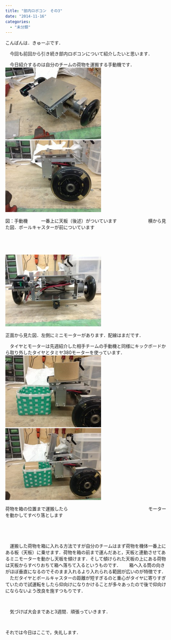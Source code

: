 ```yaml
---
title: "部内ロボコン　その3"
date: "2014-11-16"
categories: 
  - "未分類"
---
```


こんばんは．きゅーぶです．  

　今回も前回から引き続き部内ロボコンについて紹介したいと思います．  

　今日紹介するのは自分のチームの荷物を運搬する手動機です． [![写真 1 (3)](images/75f048d2e0a055d46ff97411e53c9f51-300x224.jpg)](http://www.fortefibre.net/blog/wp-content/uploads/2014/11/75f048d2e0a055d46ff97411e53c9f51.jpg)[![写真 2 (2)](images/e8780c84f19b689c37220432e248a17d-300x224.jpg)](http://www.fortefibre.net/blog/wp-content/uploads/2014/11/e8780c84f19b689c37220432e248a17d.jpg)

図：手動機　　　一番上に天板（後述）がついています　　　　　　　横から見た図．ボールキャスターが前についています

 

 

[![写真 3](images/cb21c53e01edf9fb25f6ab527a681e99-300x224.jpg)](http://www.fortefibre.net/blog/wp-content/uploads/2014/11/e8780c84f19b689c37220432e248a17d.jpg)

正面から見た図．左側にミニモーターがあります．配線はまだです．  

　タイヤとモーターは先週紹介した相手チームの手動機と同様にキックボードから取り外したタイヤとタミヤ380モーターを使っています．       [![写真 5](images/fd860c14228c5e2520f84577b1e08241-300x224.jpg)](http://www.fortefibre.net/blog/wp-content/uploads/2014/11/fd860c14228c5e2520f84577b1e08241.jpg)[![写真 4](images/55610c25d628705bde31c82a4bd64fbf-300x224.jpg)](http://www.fortefibre.net/blog/wp-content/uploads/2014/11/55610c25d628705bde31c82a4bd64fbf.jpg)

荷物を箱の位置まで運搬したら　　　　　　　　　　　　　　　　　　モーターを動かしてすべり落とします

 

 

　運搬した荷物を箱に入れる方法ですが自分のチームはまず荷物を機体一番上にある板（天板）に乗せます．荷物を箱の前まで運んだあと，天板と連動させてあるミニモーターを動かし天板を傾けます．そして傾けられた天板の上にある荷物は天板からすべりおちて箱へ落ちて入るというものです．   　箱へ入る筒の向きがほぼ垂直になるのでそのまま入れるより入れられる範囲が広いのが特徴です． 　ただタイヤとボールキャスターの距離が短すぎるのと重心がタイヤに寄りすぎていたので試運転をしたら仰向けになりかけることが多々あったので後で仰向けにならないよう改良を施すつもりです．

 

　気づけば大会まであと3週間．頑張っていきます．

 

それでは今日はここで，失礼します．
